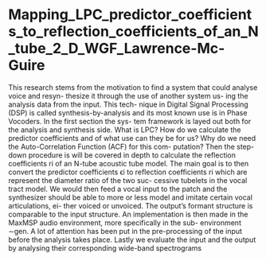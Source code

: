 # Mapping_LPC_predictor_coefficients_to_reflection_coefficients_of_an_N_tube_2_D_WGF_Lawrence-Mc-Guire
This research stems from the motivation to find a system that could analyse voice and resyn- thesize it through the use of another system us- ing the analysis data from the input. This tech- nique in Digital Signal Processing (DSP) is called synthesis-by-analysis and its most known use is in Phase Vocoders. In the first section the sys- tem framework is layed out both for the analysis and synthesis side. What is LPC? How do we calculate the predictor coefficients and of what use can they be for us? Why do we need the Auto-Correlation Function (ACF) for this com- putation? Then the step-down procedure is will be covered in depth to calculate the reflection coefficients ri of an N-tube acoustic tube model. The main goal is to then convert the predictor coefficients ϵi to reflection coefficients ri which are represent the diameter ratio of the two suc- cessive tubelets in the vocal tract model. We would then feed a vocal input to the patch and the synthesizer should be able to more or less model and imitate certain vocal articulations, ei- ther voiced or unvoiced. The output’s formant structure is comparable to the input structure. An implementation is then made in the MaxMSP audio environment, more specifically in the sub- environment ∼gen. A lot of attention has been put in the pre-processing of the input before the analysis takes place. Lastly we evaluate the input and the output by analysing their corresponding wide-band spectrograms
